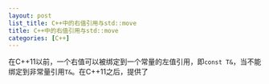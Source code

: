 ```yaml
---
layout: post
list_title: C++中的右值引用与std::move
title: C++中的右值引用与std::move
categories: [C++]
---
```


在C++11以前，一个右值可以被绑定到一个常量的左值引用，即`const T&`，当不能绑定到非常量引用`T&`。在C++11之后，提供了
